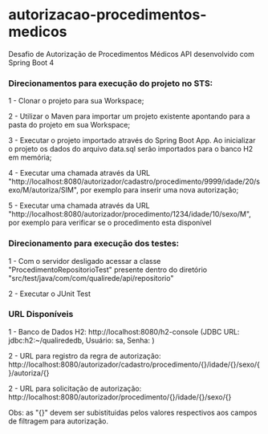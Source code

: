 # autorizacao-procedimentos-medicos
Desafio de Autorização de Procedimentos Médicos API desenvolvido com Spring Boot 4

### Direcionamentos para execução do projeto no STS:

1 - Clonar o projeto para sua Workspace;

2 - Utilizar o Maven para importar um projeto existente apontando para a pasta do projeto em sua Workspace;

3 - Executar o projeto importado através do Spring Boot App. Ao inicializar o projeto os dados do arquivo data.sql serão importados para o banco H2 em memória;

4 - Executar uma chamada através da URL "http://localhost:8080/autorizador/cadastro/procedimento/9999/idade/20/sexo/M/autoriza/SIM", por exemplo para inserir uma nova autorização;

5 - Executar uma chamada através da URL
"http://localhost:8080/autorizador/procedimento/1234/idade/10/sexo/M", por exemplo para verificar se o procedimento esta disponível

### Direcionamento para execução dos testes:

1 - Com o servidor desligado acessar a classe "ProcedimentoRepositorioTest" presente dentro do diretório
"src/test/java/com/com/qualirede/api/repositorio"

2 - Executar o JUnit Test

### URL Disponíveis

1 - Banco de Dados H2: http://localhost:8080/h2-console (JDBC URL: jdbc:h2:~/qualirededb, Usuário: sa, Senha: )

2 - URL para registro da regra de autorização: http://localhost:8080/autorizador/cadastro/procedimento/{}/idade/{}/sexo/{}/autoriza/{}

2 - URL para solicitação de autorização: 
http://localhost:8080/autorizador/procedimento/{}/idade/{}/sexo/{}

Obs: as "{}" devem ser subistituidas pelos valores respectivos aos campos de filtragem para autorização.
